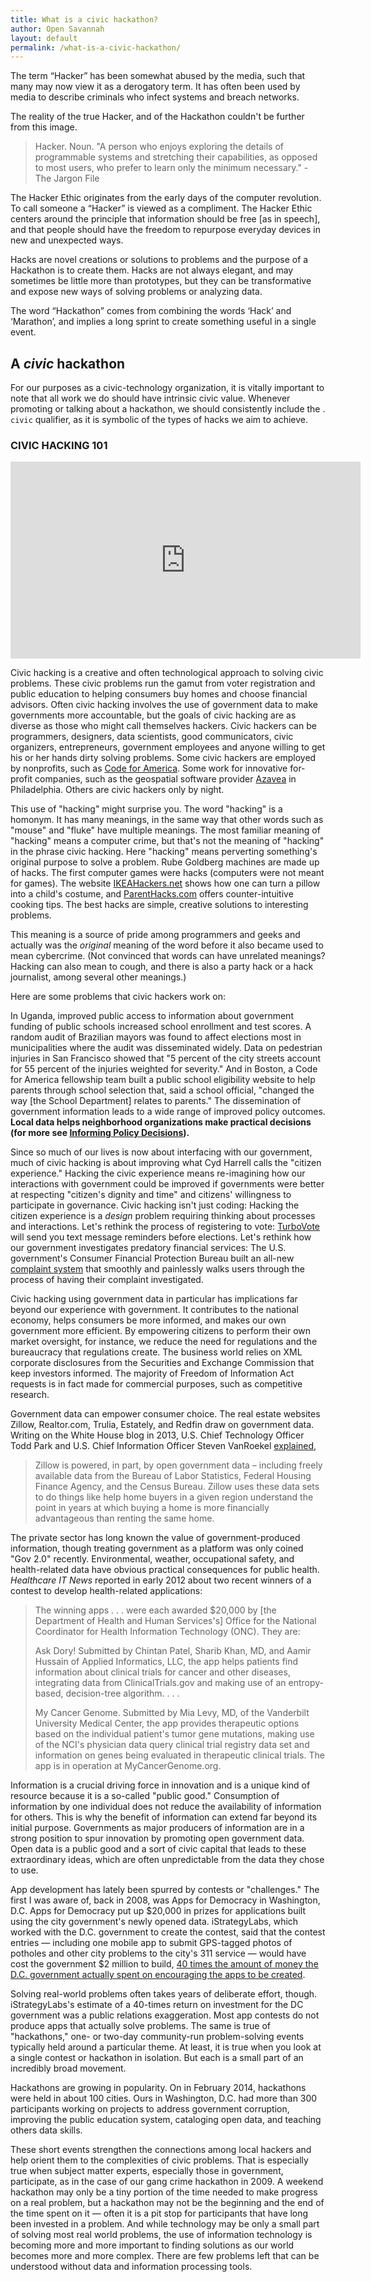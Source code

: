 ```yaml
---
title: What is a civic hackathon?
author: Open Savannah
layout: default
permalink: /what-is-a-civic-hackathon/
---
```


The term “Hacker” has been somewhat abused by the media, such that many may now view it as a derogatory term.  It has often been used by media to describe criminals who infect systems and breach networks.  

The reality of the true Hacker, and of the Hackathon couldn't be further from this image.

> Hacker. Noun. "A person who enjoys exploring the details of programmable systems and stretching their capabilities, as opposed to most users, who prefer to learn only the minimum necessary." - The Jargon File

The Hacker Ethic originates from the early days of the computer revolution. To call someone a “Hacker” is viewed as a compliment. The Hacker Ethic centers around the principle that information should be free [as in speech], and that people should have the freedom to repurpose everyday devices in new and unexpected ways.

Hacks are novel creations or solutions to problems and the purpose of a Hackathon is to create them.  Hacks are not always elegant, and may sometimes be little more than prototypes, but they can be transformative and expose new ways of solving problems or analyzing data.

The word “Hackathon” comes from combining the words ‘Hack’ and ‘Marathon’, and implies a long sprint to create something useful in a single event.

## A *civic* hackathon

For our purposes as a civic-technology organization, it is vitally important to note that all work we do should have intrinsic civic value. Whenever promoting or talking about a hackathon, we should consistently include the . `civic` qualifier, as it is symbolic of the types of hacks we aim to achieve.

### CIVIC HACKING 101

<iframe width="560" height="315" src="https://www.youtube.com/embed/H_on0kXZ07M?showinfo=0" frameborder="0" allowfullscreen></iframe>

Civic hacking is a creative and often technological approach to solving civic problems. These civic problems run the gamut from voter registration and public education to helping consumers buy homes and choose financial advisors. Often civic hacking involves the use of government data to make governments more accountable, but the goals of civic hacking are as diverse as those who might call themselves hackers. Civic hackers can be programmers, designers, data scientists, good communicators, civic organizers, entrepreneurs, government employees and anyone willing to get his or her hands dirty solving problems. Some civic hackers are employed by nonprofits, such as [Code for America][1]. Some work for innovative for-profit companies, such as the geospatial software provider [Azavea][2] in Philadelphia. Others are civic hackers only by night.

This use of "hacking" might surprise you. The word "hacking" is a homonym. It has many meanings, in the same way that other words such as "mouse" and "fluke" have multiple meanings. The most familiar meaning of "hacking" means a computer crime, but that's not the meaning of "hacking" in the phrase civic hacking. Here "hacking" means perverting something's original purpose to solve a problem. Rube Goldberg machines are made up of hacks. The first computer games were hacks (computers were not meant for games). The website [IKEAHackers.net][3] shows how one can turn a pillow into a child's costume, and [ParentHacks.com][4] offers counter-intuitive cooking tips. The best hacks are simple, creative solutions to interesting problems.

This meaning is a source of pride among programmers and geeks and actually was the _original_ meaning of the word before it also became used to mean cybercrime. (Not convinced that words can have unrelated meanings? Hacking can also mean to cough, and there is also a party hack or a hack journalist, among several other meanings.)

Here are some problems that civic hackers work on:

In Uganda, improved public access to information about government funding of public schools increased school enrollment and test scores. A random audit of Brazilian mayors was found to affect elections most in municipalities where the audit was disseminated widely. Data on pedestrian injuries in San Francisco showed that "5 percent of the city streets account for 55 percent of the injuries weighted for severity." And in Boston, a Code for America fellowship team built a public school eligibility website to help parents through school selection that, said a school official, "changed the way [the School Department] relates to parents." The dissemination of government information leads to a wide range of improved policy outcomes. **Local data helps neighborhood organizations make practical decisions (for more see [Informing Policy Decisions][5]).**

Since so much of our lives is now about interfacing with our government, much of civic hacking is about improving what Cyd Harrell calls the "citizen experience." Hacking the civic experience means re-imagining how our interactions with government could be improved if governments were better at respecting "citizen's dignity and time" and citizens' willingness to participate in governance. Civic hacking isn't just coding: Hacking the citizen experience is a _design_ problem requiring thinking about processes and interactions. Let's rethink the process of registering to vote: [TurboVote][6] will send you text message reminders before elections. Let's rethink how our government investigates predatory financial services: The U.S. government's Consumer Financial Protection Bureau built an all-new [complaint system][7] that smoothly and painlessly walks users through the process of having their complaint investigated.

Civic hacking using government data in particular has implications far beyond our experience with government. It contributes to the national economy, helps consumers be more informed, and makes our own government more efficient. By empowering citizens to perform their own market oversight, for instance, we reduce the need for regulations and the bureaucracy that regulations create. The business world relies on XML corporate disclosures from the Securities and Exchange Commission that keep investors informed. The majority of Freedom of Information Act requests is in fact made for commercial purposes, such as competitive research.

Government data can empower consumer choice. The real estate websites Zillow, Realtor.com, Trulia, Estately, and Redfin draw on government data. Writing on the White House blog in 2013, U.S. Chief Technology Officer Todd Park and U.S. Chief Information Officer Steven VanRoekel [explained][8],

> Zillow is powered, in part, by open government data – including freely available data from the Bureau of Labor Statistics, Federal Housing Finance Agency, and the Census Bureau. Zillow uses these data sets to do things like help home buyers in a given region understand the point in years at which buying a home is more financially advantageous than renting the same home.

The private sector has long known the value of government-produced information, though treating government as a platform was only coined "Gov 2.0" recently. Environmental, weather, occupational safety, and health-related data have obvious practical consequences for public health. _Healthcare IT News_ reported in early 2012 about two recent winners of a contest to develop health-related applications:

> The winning apps . . . were each awarded $20,000 by [the Department of Health and Human Services's] Office for the National Coordinator for Health Information Technology (ONC). They are:
> 
> Ask Dory! Submitted by Chintan Patel, Sharib Khan, MD, and Aamir Hussain of Applied Informatics, LLC, the app helps patients find information about clinical trials for cancer and other diseases, integrating data from ClinicalTrials.gov and making use of an entropy-based, decision-tree algorithm. . . .
> 
> My Cancer Genome. Submitted by Mia Levy, MD, of the Vanderbilt University Medical Center, the app provides therapeutic options based on the individual patient's tumor gene mutations, making use of the NCI's physician data query clinical trial registry data set and information on genes being evaluated in therapeutic clinical trials. The app is in operation at MyCancerGenome.org.

Information is a crucial driving force in innovation and is a unique kind of resource because it is a so-called "public good." Consumption of information by one individual does not reduce the availability of information for others. This is why the benefit of information can extend far beyond its initial purpose. Governments as major producers of information are in a strong position to spur innovation by promoting open government data. Open data is a public good and a sort of civic capital that leads to these extraordinary ideas, which are often unpredictable from the data they chose to use.

App development has lately been spurred by contests or "challenges." The first I was aware of, back in 2008, was Apps for Democracy in Washington, D.C. Apps for Democracy put up $20,000 in prizes for applications built using the city government's newly opened data. iStrategyLabs, which worked with the D.C. government to create the contest, said that the contest entries — including one mobile app to submit GPS-tagged photos of potholes and other city problems to the city's 311 service — would have cost the government $2 million to build, [40 times the amount of money the D.C. government actually spent on encouraging the apps to be created][9].

Solving real-world problems often takes years of deliberate effort, though. iStrategyLabs's estimate of a 40-times return on investment for the DC government was a public relations exaggeration. Most app contests do not produce apps that actually solve problems. The same is true of "hackathons," one- or two-day community-run problem-solving events typically held around a particular theme. At least, it is true when you look at a single contest or hackathon in isolation. But each is a small part of an incredibly broad movement.

 Hackathons are growing in popularity. On in February 2014, hackathons were held in about 100 cities. Ours in Washington, D.C. had more than 300 participants working on projects to address government corruption, improving the public education system, cataloging open data, and teaching others data skills.

These short events strengthen the connections among local hackers and help orient them to the complexities of civic problems. That is especially true when subject matter experts, especially those in government, participate, as in the case of our gang crime hackathon in 2009. A weekend hackathon may only be a tiny portion of the time needed to make progress on a real problem, but a hackathon may not be the beginning and the end of the time spent on it — often it is a pit stop for participants that have long been invested in a problem. And while technology may be only a small part of solving most real world problems, the use of information technology is becoming more and more important to finding solutions as our world becomes more and more complex. There are few problems left that can be understood without data and information processing tools.

[1]: http://www.codeforamerica.org/
[2]: http://www.azavea.com/
[3]: http://www.ikeahackers.net/2013/02/cuddle-elephant-to-costume.html
[4]: http://www.parenthacks.com/2013/05/hard-boiled-eggs.html
[5]: https://opengovdata.io/2014/informing-policy-decisions/
[6]: https://turbovote.org/register
[7]: http://www.consumerfinance.gov/complaint/
[8]: http://www.whitehouse.gov/blog/2013/08/07/american-dream-aided-open-government-data
[9]: http://www.istrategylabs.com/2008/11/apps-for-democracy-yeilds-4000-roi-in-30-days-for-dcgov/
[10]: http://njgangsurvey.civicimpulse.com

